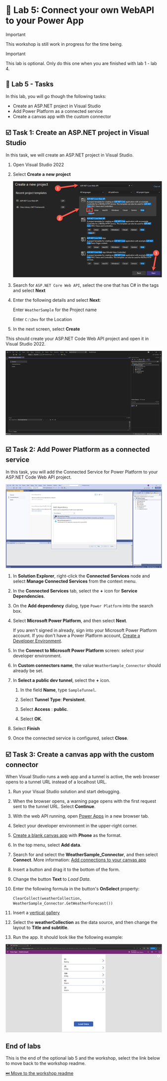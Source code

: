 # 🚀 Lab 5: Connect your own WebAPI to your Power App

> [!IMPORTANT]
> This workshop is still work in progress for the time being.

> [!IMPORTANT]
> This lab is optional. Only do this one when you are finished with lab 1 - lab 4.

## 📝 Lab 5 - Tasks

In this lab, you will go though the following tasks:

- Create an ASP.NET project in Visual Studio
- Add Power Platform as a connected service
- Create a canvas app with the custom connector

## ☑️ Task 1: Create an ASP.NET project in Visual Studio

In this task, we will create an ASP.NET project in Visual Studio.

1. Open Visual Studio 2022

1. Select **Create a new project**

    ![TODO](./assets/asp-net-core-webapi.png)

1. Search for `ASP.NET Core Web API`, select the one that has C# in the tags and select **Next**

1. Enter the following details and select **Next**:

    Enter `WeatherSample` for the Project name

    Enter `C:\Dev` for the Location

1. In the next screen, select **Create**

This should create your ASP.NET Code Web API project and open it in Visual Studio 2022.

![TODO](./assets/asp-net-core-webapi-created.png)

## ☑️ Task 2: Add Power Platform as a connected service

In this task, you will add the Connected Service for Power Platform to your ASP.NET Code Web API project.

![Screenshot of adding a service dependency in Visual Studio.](./assets/vs-step2-1.png)

1. In **Solution Explorer**, right-click the **Connected Services** node and select **Manage Connected Services** from the context menu.

1. In the **Connected Services** tab, select the **+** icon for **Service Dependencies**.

1. On the **Add dependency** dialog, type `Power Platform` into the search box.

1. Select **Microsoft Power Platform**, and then select **Next**.

   If you aren't signed in already, sign into your Microsoft Power Platform account. If you don't have a Power Platform account, [Create a Developer Environment](create-developer-environment.md).

1. In the **Connect to Microsoft Power Platform** screen: select your developer environment.

1. In **Custom connectors name**, the value `WeatherSample_Connector` should already be set.

1. In **Select a public dev tunnel**, select the **+** icon.

   1. In the field **Name**, type `SampleTunnel`.

   1. Select **Tunnel Type**: **Persistent**.

   1. Select **Access** : **public**.

   1. Select **OK**.

1. Select **Finish**

1. Once the connected service is configured, select **Close**.

## ☑️ Task 3: Create a canvas app with the custom connector

When Visual Studio runs a web app and a tunnel is active, the web browser opens to a tunnel URL instead of a localhost URL.

1. Run your Visual Studio solution and start debugging.

1. When the browser opens, a warning page opens with the first request sent to the tunnel URL. Select **Continue**.

1. With the web API running, open [Power Apps](https://make.powerapps.com) in a new browser tab.

1. Select your developer environment in the upper-right corner.

1. [Create a blank canvas app](https://learn.microsoft.com/power-apps/maker/canvas-apps/create-blank-app) with **Phone** as the format.

1. In the top menu, select **Add data**.

1. Search for and select the **WeatherSample_Connector**, and then select **Connect**. More information: [Add connections to your canvas app](https://learn.microsoft.com/power-apps/maker/canvas-apps/add-data-connection)

1. Insert a button and drag it to the bottom of the form.

1. Change the button **Text** to *Load Data*.

1. Enter the following formula in the button's **OnSelect** property:

   ```powerapps-dot
   ClearCollect(weatherCollection, WeatherSample_Connector.GetWeatherForecast())
   ```

1. Insert a [vertical gallery](https://learn.microsoft.com/power-apps/maker/canvas-apps/add-gallery)

1. Select the **weatherCollection** as the data source, and then change the layout to **Title and subtitle**.

1. Run the app. It should look like the following example:

![Screenshot of a Power Apps canvas app created using the sample ASP.NET Weather web API.](./assets/vs-powerapp.png)

## End of labs

This is the end of the optional lab 5 and the workshop, select the link below to move back to the workshop readme.

[⏭️ Move to the workshop readme](../README.md)
